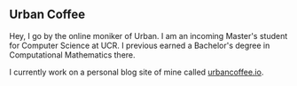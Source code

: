 ## Urban Coffee
Hey, I go by the online moniker of Urban. I am an incoming Master's student for Computer Science at UCR. I previous earned a Bachelor's degree in Computational Mathematics there.

I currently work on a personal blog site of mine called [urbancoffee.io](https://urbancoffee.io).

<!--
**UrbanCoffee/UrbanCoffee** is a ✨ _special_ ✨ repository because its `README.md` (this file) appears on your GitHub profile.

Here are some ideas to get you started:

- 🔭 I’m currently working on ...
- 🌱 I’m currently learning ...
- 👯 I’m looking to collaborate on ...
- 🤔 I’m looking for help with ...
- 💬 Ask me about ...
- 📫 How to reach me: ...
- 😄 Pronouns: ...
- ⚡ Fun fact: ...
-->
